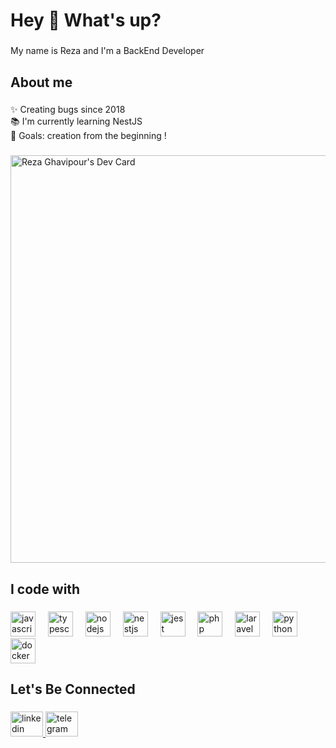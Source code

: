 <h1 align="left">Hey 👋 What's up?</h1>

###

<p align="left">My name is Reza and I'm a BackEnd Developer</p>

###

<h2 align="left">About me</h2>

###

<p align="left">✨ Creating bugs since 2018<br>📚 I'm currently learning NestJS <br>🎯 Goals: creation from the beginning !</p>

###


<a href="https://app.daily.dev/rezaghavipour"><img src="https://api.daily.dev/devcards/v2/yNP52I3j0KU7uW56yiI9M.png?type=wide&r=fdl" width="652" alt="Reza Ghavipour's Dev Card"/></a>

<h2 align="left">I code with</h2>

###

<div align="left">
  <img src="https://cdn.jsdelivr.net/gh/devicons/devicon/icons/javascript/javascript-original.svg" height="40" alt="javascript logo"  />
  <img width="12" />
  <img src="https://cdn.jsdelivr.net/gh/devicons/devicon/icons/typescript/typescript-original.svg" height="40" alt="typescript logo"  />
  <img width="12" />
  <img src="https://cdn.jsdelivr.net/gh/devicons/devicon/icons/nodejs/nodejs-original.svg" height="40" alt="nodejs logo"  />
  <img width="12" />
  <img src="https://uxwing.com/wp-content/themes/uxwing/download/brands-and-social-media/nest-js-icon.png" height="40" alt="nestjs logo"  />
  <img width="12" />
  <img src="https://cdn.jsdelivr.net/gh/devicons/devicon/icons/jest/jest-plain.svg" height="40" alt="jest logo"  />
  <img width="12" />
  <img src="https://cdn.jsdelivr.net/gh/devicons/devicon/icons/php/php-original.svg" height="40" alt="php logo"  />
  <img width="12" />

  <img src="https://download.logo.wine/logo/Laravel/Laravel-Logo.wine.png" height="40" alt="laravel logo"  />
  <img width="12" />
  <img src="https://cdn.jsdelivr.net/gh/devicons/devicon/icons/python/python-original.svg" height="40" alt="python logo"  />
  <img width="12" />
  <img src="https://cdn.jsdelivr.net/gh/devicons/devicon/icons/docker/docker-original.svg" height="40" alt="docker logo"  />
</div>

###

<h2 align="left">Let's  Be Connected</h2>

###

<div align="left">
  <a href="https://www.linkedin.com/in/reza-ghavipor-56b350239/" target="_blank">
    <img src="https://raw.githubusercontent.com/maurodesouza/profile-readme-generator/master/src/assets/icons/social/linkedin/default.svg" width="52" height="40" alt="linkedin logo"  />
  </a>
  <a href="https://t.me/rghavipor" target="_blank" >
    <img src="https://raw.githubusercontent.com/maurodesouza/profile-readme-generator/master/src/assets/icons/social/telegram/default.svg" width="52" height="40" alt="telegram logo"  />
  </a>
  
</div>

###
